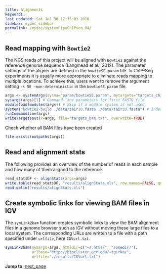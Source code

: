 ```yaml
---
title: Alignments
keywords: 
last_updated: Sat Jul 30 12:35:03 2016
sidebar: mydoc_sidebar
permalink: /mydoc/systemPipeChIPseq_04/
---
```


## Read mapping with `Bowtie2` 

The NGS reads of this project will be aligned with `Bowtie2` against the
reference genome sequence (Langmead et al., 2012). The parameter settings of the
aligner are defined in the `bowtieSE.param` file. In ChIP-Seq experiments it is
usually more appropriate to eliminate reads mapping to multiple locations. To
achieve this, users want to remove the argument setting `-k 50 –non-deterministic` 
in the `bowtieSE.param` file.


```r
args <- systemArgs(sysma="param/bowtieSE.param", mytargets="targets_chip_trim.txt")
sysargs(args)[1] # Command-line parameters for first FASTQ file
moduleload(modules(args)) # Skip if a module system is not used
system("bowtie2-build ./data/tair10.fasta ./data/tair10.fasta") # Indexes reference genome
runCommandline(args)
writeTargetsout(x=args, file="targets_bam.txt", overwrite=TRUE)
```

Check whether all BAM files have been created

```r
file.exists(outpaths(args))
```

## Read and alignment stats

The following provides an overview of the number of reads in each sample
and how many of them aligned to the reference.


```r
read_statsDF <- alignStats(args=args) 
write.table(read_statsDF, "results/alignStats.xls", row.names=FALSE, quote=FALSE, sep="\t")
read.delim("results/alignStats.xls")
```

## Create symbolic links for viewing BAM files in IGV

The `symLink2bam` function creates symbolic links to view the BAM alignment files in a
genome browser such as IGV without moving these large files to a local
system. The corresponding URLs are written to a file with a path
specified under `urlfile`, here `IGVurl.txt`.


```r
symLink2bam(sysargs=args, htmldir=c("~/.html/", "somedir/"), 
            urlbase="http://biocluster.ucr.edu/~tgirke/", 
            urlfile="./results/IGVurl.txt")
```

<div class="tags">
<b>Jump to: </b>
<a href="../../mydoc/systemPipeChIPseq_05/" class="btn btn-default navbar-btn cursorNorm" role="button">next_page</a>
</div>
